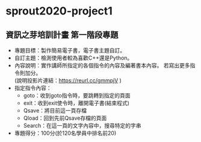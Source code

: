# sprout2020-project1

## 資訊之芽培訓計畫 第一階段專題

* 專題目標：製作簡易電子書，電子書主題自訂。
* 自訂主題：檢測使用者較為喜歡C++還是Python。
* 內容說明：實作講師所指定的各個指令的內容及編著書本內容。
若寫出更多指令則加分。 </br>
(說明投影片連結：https://reurl.cc/gmmpjV )
* 指定指令內容：
  * goto：收到goto指令時，要跳轉到指定的頁面
  * exit：收到exit使令時，離開電子書(結束程式)
  * Qsave：將目前這一頁存檔
  * Qload：回到先前Qsave存檔的頁面
  * Search：在這一頁的文字內容中，搜尋特定的字串
* 專題得分：100分(於120名學員中排名前20)
